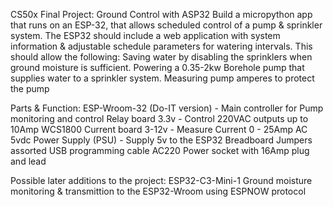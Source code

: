 CS50x Final Project: Ground Control with ASP32 
Build a micropython app that runs on an ESP-32, that allows scheduled control of a pump & sprinkler system. 
The ESP32 should include a web application with system information & adjustable schedule parameters for watering intervals.
This should allow the following:
Saving water by disabling the sprinklers when ground moisture is sufficient.
Powering a 0.35-2kw Borehole pump that supplies water to a sprinkler system.
Measuring pump amperes to protect the pump

Parts & Function:
ESP-Wroom-32 (Do-IT version) -  Main controller for Pump monitoring and control
Relay board 3.3v -              Control 220VAC outputs up to 10Amp
WCS1800 Current board 3-12v -   Measure Current 0 - 25Amp AC
5vdc Power Supply (PSU) -       Supply 5v to the ESP32
Breadboard Jumpers assorted
USB programming cable
AC220 Power socket with 16Amp plug and lead

Possible later additions to the project:
ESP32-C3-Mini-1 Ground moisture monitoring & transmittion to the ESP32-Wroom using ESPNOW protocol 